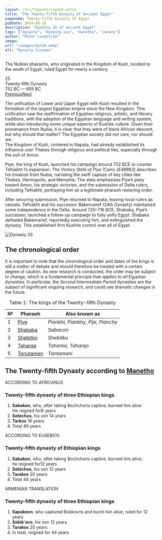 ```yaml
---
layout: /src/layouts/Layout.astro
title: "The Twenty-fifth Dynasty of Ancient Egypt"
pagename: Twenty-fifth Dynasty of Egypt
pubDate: 2024-08-28
description: "Dynasty 25 of ancient Egypt"
tags: ["dynasty", "dynasty xxv", "manetho", "canons"]
author: "Peter Lundström"
image:
url: "/images/dyn16.webp"
alt: "Dynasty Sixteen"
---
```


<p class="lead">
The Nubian pharaohs, who originated in the Kingdom of Kush, located to the south of Egypt, ruled Egypt for nearly a century.
</p>
<div class="dynruta float-right ml-4 mb-3 mt-4">
	<div class="flex flex-col justify-center items-center [text-shadow:_0_1px_0_rgb(255_255_255_/_20%)]">
		<div class="text-9xl font-bold [text-shadow:_0_1px_0_rgb(255_255_255_/_40%)]">25</div>
		<div>Twenty-fifth Dynasty</div>
		<div>752 BC &mdash; 655 BC</div>
		<div class="w-full flex justify-between"><a href="/dynasty/24">Previous</a><a href="/dynasty/26">Next</a></div>
	</div>
</div>
<p>
The unification of Lower and Upper Egypt with Kush resulted in the formation of the largest Egyptian empire since the New Kingdom. This unification saw the reaffirmation of Egyptian religious, artistic, and literary traditions, with the adoption of the Egyptian language and writing system, while also introducing some unique aspects of Kushite culture. Given their provenance from Nubia, it is clear that they were of black African descent, but why should that matter? The Egyptian society did not care, nor should we.<br />The Kingdom of Kush, centered in Napata, had already established its influence over Thebes through religious and political ties, especially through the cult of Amun. 
</p>
<p>Piye, the king of Kush, launched his campaign around 752 BCE to counter Tefnakht I’s expansion. <i>The Victory Stela of Piye</i> (Cairo JE48862) describes his invasion from Nubia, narrating the swift capture of key cities like Thebes, Hermopolis, and Memphis. The stela emphasizes Piye’s piety toward Amun, his strategic victories, and the submission of Delta rulers, including Tefnakht, portraying him as a legitimate pharaoh restoring order.
</p>
<p>After securing submission, Piye returned to Napata, leaving local rulers as vassals. Tefnakht and his successor Bakenranef (24th Dynasty) maintained some independence in the Delta. Around 720–716 BCE, Shabaka, Piye’s successor, launched a follow-up campaign to fully unify Egypt. Shabaka defeated Bakenranef, reportedly executing him, and extinguished the dynasty. This established firm Kushite control over all of Egypt.</p>

<img class="w-full rounded-sm sm:rounded-xl my-10" src="/images/dyn25.webp" alt="Dynasty 25">
<h2>The chronological order</h2>
<p>
It is important to note that the chronological order and dates of the kings is still a matter of debate and should therefore be treated with a certain degree of caution. As new research is conducted, the order may be subject to change, which is a fundamental principle that <i>applies to all</i> Egyptian dynasties. In particular, the <i>Second Intermediate Period</i> dynasties are the subject of significant ongoing research, and could see dramatic changes in the future.
</p>

<table>
	<caption class="py-2 text-sm">Table 1: The kings of the Twenty-fifth Dynasty</caption>
	<thead>
		<tr>
			<th scope="col" class="w-5 text-center">№</th>
			<th scope="col" class="pl-3">Pharaoh</th>
			<th scope="col" class="pl-3">Also known as</th>
		</tr>
	</thead>
	<tbody>
<tr><td>1</td><td><a href="/pharaohs/Piye">Piye</a></td><td><em>Piankhi, Piankhy, Pije, Pianchy</em></td></tr>
<tr><td>2</td><td><a href="/pharaohs/Shabaka">Shabaka</a></td><td><em>Sabacon</em></td></tr>
<tr><td>3</td><td><a href="/pharaohs/Shebitko">Shebitko</a></td><td><em>Shebitku</em></td></tr>
<tr><td>4</td><td><a href="/pharaohs/Taharqa">Taharqa</a></td><td><em>Taharka, Taharqo</em></td></tr>
<tr><td>5</td><td><a href="/pharaohs/Tenutamen">Tenutamen</a></td><td><em>Tantamani</em></td></tr>
	</tbody>
</table>

<h2 class="my-10 pb-6 text-wrap">The Twenty-fifth Dynasty according to <a href="/authors/manetho">Manetho</a></h2>
<div class="dynasty">
	<div class="w-full">
		<div class="according">ACCORDING TO AFRICANUS</div>
		<h3>Twenty-fifth dynasty of three Ethiopian kings</h3>
		<ol class="farao">
			<li>
				<b>Sabakon</b>, who, after taking Bochchoris captive, burned him alive.<br />He reigned for<span class="y">8 years</span>
			</li>
			<li><b>Sebichos</b>, his son <span class="y">14 years</span></li>
			<li><b>Tarkos</b> <span class="y">18 years</span></li>
			<li class="total">Total <span class="y">40 years</span></li>
		</ol>
	</div>
	<div class="w-full">
		<div class="according">ACCORDING TO EUSEBIOS</div>
		<h3>Twenty-fifth dynasty of Ethiopian kings</h3>
		<ol class="farao">
			<li>
				<b>Sabakon</b>, who, after taking Bochchoris captive, burned him alive;<br />he reigned for<span class="y">12 years</span>
			</li>
			<li><b>Sebichos</b>, his son <span class="y">12 years</span></li>
			<li><b>Tarakos</b> <span class="y">20 years</span></li>
			<li class="total">Total <span class="y">44 years</span></li>
		</ol>
	</div>
	<div class="w-full">
		<div class="according">ARMENIAN TRANSLATION</div>
		<h3>Twenty-fifth dynasty of three Ethiopian kings</h3>
		<ol class="farao">
			<li>
				<b lang="xcl">Sapakovn</b>, who captured Bokkovris and burnt him alive, ruled for <span class="y">12 years</span>
			</li>
			<li><b lang="xcl">Sebikʻovs</b>, his son <span class="y">12 years</span></li>
			<li><b lang="xcl">Tarakos</b> <span class="y">20 years</span></li>
			<li class="total">In total, reigned for <span class="y">44 years</span></li>
		</ol>
	</div>
</div>
